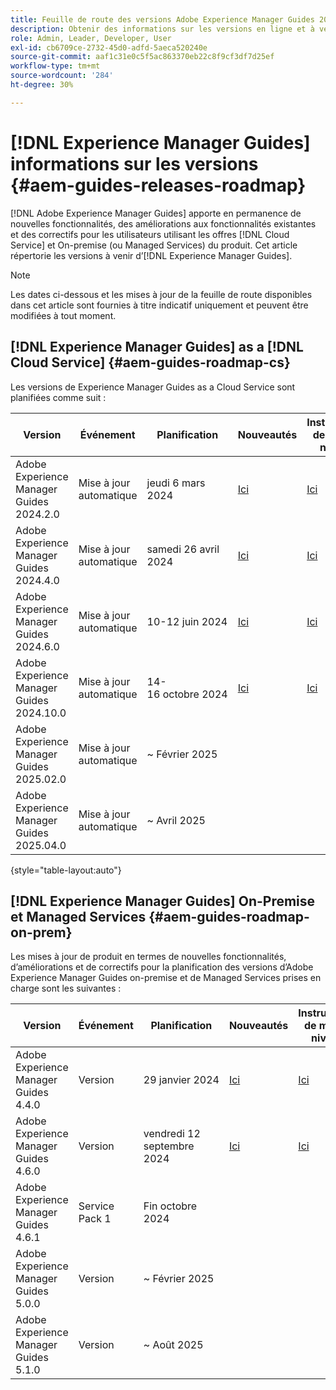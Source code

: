 ```yaml
---
title: Feuille de route des versions Adobe Experience Manager Guides 2024
description: Obtenir des informations sur les versions en ligne et à venir d’Adobe Experience Manager Guides on-premise et Adobe Experience Manager Guides as a Cloud Service
role: Admin, Leader, Developer, User
exl-id: cb6709ce-2732-45d0-adfd-5aeca520240e
source-git-commit: aaf1c31e0c5f5ac863370eb22c8f9cf3df7d25ef
workflow-type: tm+mt
source-wordcount: '284'
ht-degree: 30%

---
```


# [!DNL Experience Manager Guides] informations sur les versions {#aem-guides-releases-roadmap}

[!DNL Adobe Experience Manager Guides] apporte en permanence de nouvelles fonctionnalités, des améliorations aux fonctionnalités existantes et des correctifs pour les utilisateurs utilisant les offres [!DNL Cloud Service] et On-premise (ou Managed Services) du produit. Cet article répertorie les versions à venir d’[!DNL Experience Manager Guides].

>[!NOTE]
>
>Les dates ci-dessous et les mises à jour de la feuille de route disponibles dans cet article sont fournies à titre indicatif uniquement et peuvent être modifiées à tout moment.

## [!DNL Experience Manager Guides] as a [!DNL Cloud Service] {#aem-guides-roadmap-cs}

Les versions de Experience Manager Guides as a Cloud Service sont planifiées comme suit :

| Version | Événement | Planification | Nouveautés | Instructions de mise à niveau | Problèmes résolus | Statut |
|---|---|---|---|---|---|---|
| Adobe Experience Manager Guides 2024.2.0 | Mise à jour automatique | jeudi 6 mars 2024 | [Ici](whats-new-2024-2-0.md) | [Ici](upgrade-instructions-2024-2-0.md) | [Ici](fixed-issues-2024-2-0.md) | Mis à jour |
| Adobe Experience Manager Guides 2024.4.0 | Mise à jour automatique | samedi 26 avril 2024 | [Ici](whats-new-2024-04-0.md) | [Ici](upgrade-instructions-2024-04-0.md) | [Ici](fixed-issues-2024-04-0.md) | Mis à jour |
| Adobe Experience Manager Guides 2024.6.0 | Mise à jour automatique | 10-12 juin 2024 | [Ici](whats-new-2024-06-0.md) | [Ici](upgrade-instructions-2024-06-0.md) | [Ici](fixed-issues-2024-06-0.md) | Mis à jour |
| Adobe Experience Manager Guides 2024.10.0 | Mise à jour automatique | 14-16 octobre 2024 | [Ici](whats-new-2024-10-0.md) | [Ici](upgrade-instructions-2024-10-0.md) | [Ici](fixed-issues-2024-10-0.md) | Mis à jour |
| Adobe Experience Manager Guides 2025.02.0 | Mise à jour automatique | ~ Février 2025 |  |  |  | Cible |
| Adobe Experience Manager Guides 2025.04.0 | Mise à jour automatique | ~ Avril 2025 |  |  |  | Cible |

{style="table-layout:auto"}

## [!DNL Experience Manager Guides] On-Premise et Managed Services {#aem-guides-roadmap-on-prem}

Les mises à jour de produit en termes de nouvelles fonctionnalités, d’améliorations et de correctifs pour la planification des versions d’Adobe Experience Manager Guides on-premise et de Managed Services prises en charge sont les suivantes :

| Version | Événement | Planification | Nouveautés | Instructions de mise à niveau | Statut |
|---|---|---|---|---|---|
| Adobe Experience Manager Guides 4.4.0 | Version | 29 janvier 2024 | [Ici](whats-new-4-4.md) | [Ici](upgrade-instructions-4-4.md) | Publié |
| Adobe Experience Manager Guides 4.6.0 | Version | vendredi 12 septembre 2024 | [Ici](whats-new-4-6.md) | [Ici](upgrade-instructions-4-6-0.md) | Publié |
| Adobe Experience Manager Guides 4.6.1 | Service Pack 1 | Fin octobre 2024 |  |  | Cible |
| Adobe Experience Manager Guides 5.0.0 | Version | ~ Février 2025 |  |  | Cible |
| Adobe Experience Manager Guides 5.1.0 | Version | ~ Août 2025 |  |  | Cible |
